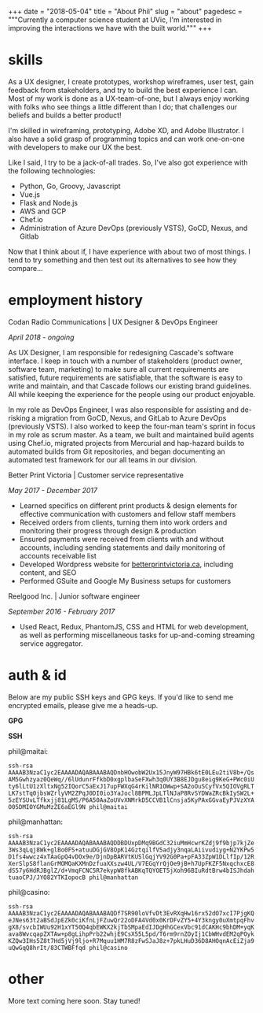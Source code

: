 +++
date = "2018-05-04"
title = "About Phil"
slug = "about"
pagedesc = """Currently a computer science student at UVic, I'm interested
in improving the interactions we have with the built world."""
+++

# skills

As a UX designer, I create prototypes, workshop wireframes, user test, gain
feedback from stakeholders, and try to build the best experience I can. Most of
my work is done as a UX-team-of-one, but I always enjoy working with folks who
see things a little different than I do; that challenges our beliefs and builds
a better product!

I'm skilled in wireframing, prototyping, Adobe XD, and Adobe Illustrator. I
also have a solid grasp of programming topics and can work one-on-one with
developers to make our UX the best.


Like I said, I try to be a jack-of-all trades. So, I've also got experience with
the following technologies:

- Python, Go, Groovy, Javascript
- Vue.js
- Flask and Node.js
- AWS and GCP
- Chef.io
- Administration of Azure DevOps (previously VSTS), GoCD, Nexus, and Gitlab 
 
Now that I think about if, I have experience with about two of most things. I
tend to try something and then test out its alternatives to see how
they compare...

# employment history
<span class='employer'>Codan Radio Communications | UX Designer & DevOps Engineer</span>

_April 2018 - ongoing_

As UX Designer, I am responsible for redesigning Cascade's software interface.
I keep in touch with a number of stakeholders (product owner, software team,
marketing) to make sure all current requirements are satisfied, future
requirements are satisfiable, that the software is easy to write and maintain,
and that Cascade follows our existing brand guidelines. All while keeping the
experience for the people using our product enjoyable.

In my role as DevOps Engineer, I was also responsible for assisting and
de-risking a migration from GoCD, Nexus, and GitLab to Azure DevOps (previously
VSTS). I also worked to keep the four-man team's sprint in focus in my role as
scrum master. As a team, we built and maintained build agents using Chef.io,
migrated projects from Mercurial and hap-hazard builds to automated builds from
Git repositories, and began documenting an automated test framework for our
all teams in our division.

<span class='employer'>Better Print Victoria | Customer service representative</span>

_May 2017 - December 2017_

- Learned specifics on different print products & design elements for effective 
communication with customers and fellow staff members
- Received orders from clients, turning them into work orders and monitoring their progress through design & production
- Ensured payments were received from clients with and without accounts, including sending statements and daily monitoring of accounts receivable list
- Developed Wordpress website for [betterprintvictoria.ca](http://betterprintvictoria.com/), including content, and SEO
- Performed GSuite and Google My Business setups for customers


<span class='employer'>Reelgood Inc. | Junior software engineer</span>

_September 2016 - February 2017_

- Used React, Redux, PhantomJS, CSS and HTML for web development, as well as performing miscellaneous tasks for up-and-coming streaming service aggregator.

# auth & id

Below are my public SSH keys and GPG keys. If you'd like to send me encrypted
emails, please give me a heads-up.

**GPG**



**SSH**

phil@maitai:

<span class='id-key'> `ssh-rsa AAAAB3NzaC1yc2EAAAADAQABAAABAQDnbHOwobW2Ux15JnyW97HBk6tE0LEu2tiV8b+/QsAM5Gwhzyaz0QeWq//6lUdunrFfkbD0xgplbaSeFXwh3q0UY3B8EJDgu8eig9KeG+PWc0iUty6lLtU1zXltxNg52IQorC5aExJ17upFWXqG4rKilNR1OWwp+SA2oOuSCyfVx5QIOVgRLTLK7stTq0jbsWZrlyVM2ZPqJ0DI0io3YaJocl8BPMLJpLTlNJaP8RvSYDWaZRcBkIySW2L+5zEYSUvLTfkxjj81LgMS/P6A50AaZoUVvXNMrkD5CCVB1lCnsja5KyPAxGGvaEyPJVzXYAO05DMIOYGMuMzZE6aEGl9N phil@maitai` </span>

phil@manhattan:

<span class='id-key'> `ssh-rsa AAAAB3NzaC1yc2EAAAADAQABAAABAQDDBDUxpDMq9BGdC32iuMmHcwrKZdj9f9bjp7kjZe3Ws3qLqj8Wk+glBo0FS+atuuDGjGV8OpK14GztqilfV5adjy3nqaLAiivudiyg+N2YKPw5D1fs4wwcz4xTAaGpQ4vDOx9e/DjnDpBARVtKUSlGqjYV92G0Pa+pFA33ZpW1DLlfIp/12RXerSlpS8flanGrMOMQaKXMnDzfuaXXszw4UL/V7EGqYrQjOe9jB+h7UpFKZF5NxqchxcE8dS57y6HdRJBglZ/d+VmqFCNC5R7ekypW8fkABKqTQYOET5jXoh96BIuRdtBrw4bISJhdahtuaoCPJ/JYO82YTKIopocB phil@manhattan` </span>

phil@casino:

<span class='id-key'> `ssh-rsa AAAAB3NzaC1yc2EAAAADAQABAAABAQDf7SR90loVfvDt3EvRXqHw16rx52dO7xcI7PjgKQeJNes63t2aBSdJpEZk0ciKfnLjFZuwQr22oDFA4Vd0x0KrDFvZY5+4Y3kngy0uXmtpqFhvgX8/svcbIWUu92H1xYT50Q4qbEWKX2kjTbSMpaEdIJDgHhGCexVbc91dCAKHc9bhDM+yqKava8WvcqapZXTAw+p8gLihpPrb22whjE9CsX55L5pd/T6rm9rnZOyIj1CbWHvdEM2qPOykKZQw3IHs5Z8t7Hd5jVj9ljo+R7Mquu1HM7R8zFwSJaJ8z+7pkLHuD36D8AHOqnAcEiZja9uQwGqQ8hrIt/83CTWBFfqd phil@casino` </span>

# other
More text coming here soon. Stay tuned!
